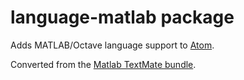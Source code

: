 # language-matlab package

Adds MATLAB/Octave language support to [Atom](https://atom.io).

Converted from the [Matlab TextMate bundle](https://github.com/textmate/matlab.tmbundle).
